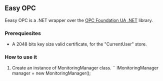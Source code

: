 
## Easy OPC
Eeasy OPC is a .NET wrapper over the [OPC Foundation UA .NET](https://github.com/OPCFoundation/UA-.NET) library.


### Prerequiesites
- A 2048 bits key size valid certificate, for the "CurrentUser" store.


### How to use it

1. Create an instance of MonitoringManager class.
``
IMonitoringManager manager =  new MonitoringManager();



